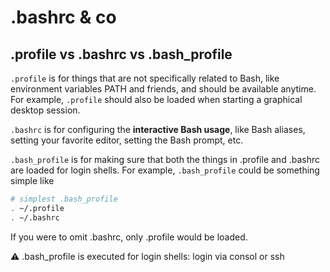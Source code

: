 # .bashrc & co

## .profile vs .bashrc vs .bash_profile

`.profile` is for things that are not specifically related to Bash, like environment variables PATH and friends, and should be available anytime. For example, `.profile` should also be loaded when starting a graphical desktop session.

`.bashrc` is for configuring the **interactive Bash usage**, like Bash aliases, setting your favorite editor, setting the Bash prompt, etc.

`.bash_profile` is for making sure that both the things in .profile and .bashrc are loaded for login shells. For example, `.bash_profile` could be something simple like

```bash
# simplest .bash_profile
. ~/.profile
. ~/.bashrc
```

If you were to omit .bashrc, only .profile would be loaded.

:warning: .bash_profile is executed for login shells: login via consol or ssh
